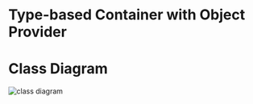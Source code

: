 # Type-based Container with Object Provider

# Class Diagram
![class diagram](http://www.plantuml.com/plantuml/png/fLJDJi904BxtAUR00I9z0wD1l71HeoGUoR0TO4pT9RiZ2K7UtMtfjbhQXc8lJMVs-vbliiMb4ujAGANe7BnOi-E4x2IK3n7uvmQSeB22dU44BAtP2TdXy_A3b3pIYZKB6_rQD4O5oEHzM9FCj2VGYeQZw1YTfDh0fUHYeOo7sIybGOd3uRb5xRR6If2I3RlAc4UnNiD0uoUDGVPRWi6frdX-ujvyAoKnkXFQPhrqKthFSy8aAUZ64DvBOzBW0Qt5VPPEdWh-tSJSAp-WesHgj21hikyicvRzn0K_R8j-XfncF4NxbBymYh4pxKTUeIBWNzMpbTMIk0-VMIHXWcmQsA3hFdkCk9Gy7wkoSxZU0_HpqHn7JRzAXqhcV3TFdZxZYoxSqUrt77SDVYbF7DyrE-z3K2_smRPTsVzmb7SdwYVP-lle5Fa1)
